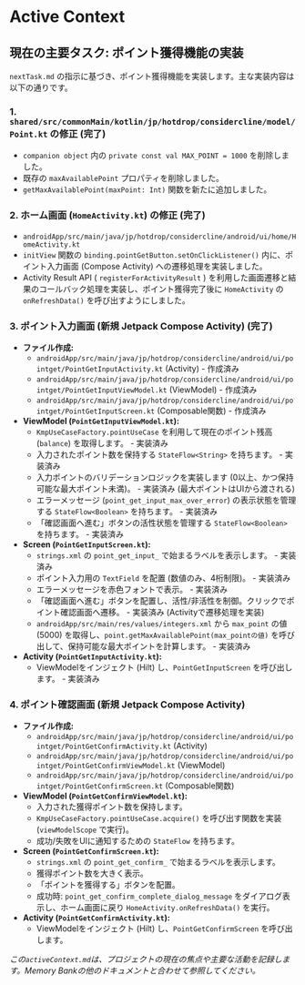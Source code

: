 # Active Context

## 現在の主要タスク: ポイント獲得機能の実装

`nextTask.md` の指示に基づき、ポイント獲得機能を実装します。主な実装内容は以下の通りです。

### 1. `shared/src/commonMain/kotlin/jp/hotdrop/considercline/model/Point.kt` の修正 (完了)
*   `companion object` 内の `private const val MAX_POINT = 1000` を削除しました。
*   既存の `maxAvailablePoint` プロパティを削除しました。
*   `getMaxAvailablePoint(maxPoint: Int)` 関数を新たに追加しました。

### 2. ホーム画面 (`HomeActivity.kt`) の修正 (完了)
*   `androidApp/src/main/java/jp/hotdrop/considercline/android/ui/home/HomeActivity.kt`
*   `initView` 関数の `binding.pointGetButton.setOnClickListener()` 内に、ポイント入力画面 (Compose Activity) への遷移処理を実装しました。
*   Activity Result API ( `registerForActivityResult` ) を利用した画面遷移と結果のコールバック処理を実装し、ポイント獲得完了後に `HomeActivity` の `onRefreshData()` を呼び出すようにしました。

### 3. ポイント入力画面 (新規 Jetpack Compose Activity) (完了)
*   **ファイル作成:**
    *   `androidApp/src/main/java/jp/hotdrop/considercline/android/ui/pointget/PointGetInputActivity.kt` (Activity) - 作成済み
    *   `androidApp/src/main/java/jp/hotdrop/considercline/android/ui/pointget/PointGetInputViewModel.kt` (ViewModel) - 作成済み
    *   `androidApp/src/main/java/jp/hotdrop/considercline/android/ui/pointget/PointGetInputScreen.kt` (Composable関数) - 作成済み
*   **ViewModel (`PointGetInputViewModel.kt`):**
    *   `KmpUseCaseFactory.pointUseCase` を利用して現在のポイント残高 (`balance`) を取得します。 - 実装済み
    *   入力されたポイント数を保持する `StateFlow<String>` を持ちます。 - 実装済み
    *   入力ポイントのバリデーションロジックを実装します (0以上、かつ保持可能な最大ポイント未満)。 - 実装済み (最大ポイントはUIから渡される)
    *   エラーメッセージ (`point_get_input_max_over_error`) の表示状態を管理する `StateFlow<Boolean>` を持ちます。 - 実装済み
    *   「確認画面へ進む」ボタンの活性状態を管理する `StateFlow<Boolean>` を持ちます。 - 実装済み
*   **Screen (`PointGetInputScreen.kt`):**
    *   `strings.xml` の `point_get_input_` で始まるラベルを表示します。 - 実装済み
    *   ポイント入力用の `TextField` を配置 (数値のみ、4桁制限)。 - 実装済み
    *   エラーメッセージを赤色フォントで表示。 - 実装済み
    *   「確認画面へ進む」ボタンを配置し、活性/非活性を制御。クリックでポイント確認画面へ遷移。 - 実装済み (Activityで遷移処理を実装)
    *   `androidApp/src/main/res/values/integers.xml` から `max_point` の値 (5000) を取得し、`point.getMaxAvailablePoint(max_pointの値)` を呼び出して、保持可能な最大ポイントを計算します。 - 実装済み
*   **Activity (`PointGetInputActivity.kt`):**
    *   ViewModelをインジェクト (Hilt) し、`PointGetInputScreen` を呼び出します。 - 実装済み

### 4. ポイント確認画面 (新規 Jetpack Compose Activity)
*   **ファイル作成:**
    *   `androidApp/src/main/java/jp/hotdrop/considercline/android/ui/pointget/PointGetConfirmActivity.kt` (Activity)
    *   `androidApp/src/main/java/jp/hotdrop/considercline/android/ui/pointget/PointGetConfirmViewModel.kt` (ViewModel)
    *   `androidApp/src/main/java/jp/hotdrop/considercline/android/ui/pointget/PointGetConfirmScreen.kt` (Composable関数)
*   **ViewModel (`PointGetConfirmViewModel.kt`):**
    *   入力された獲得ポイント数を保持します。
    *   `KmpUseCaseFactory.pointUseCase.acquire()` を呼び出す関数を実装 (`viewModelScope` で実行)。
    *   成功/失敗をUIに通知するための `StateFlow` を持ちます。
*   **Screen (`PointGetConfirmScreen.kt`):**
    *   `strings.xml` の `point_get_confirm_` で始まるラベルを表示します。
    *   獲得ポイント数を大きく表示。
    *   「ポイントを獲得する」ボタンを配置。
    *   成功時: `point_get_confirm_complete_dialog_message` をダイアログ表示し、ホーム画面に戻り `HomeActivity.onRefreshData()` を実行。
*   **Activity (`PointGetConfirmActivity.kt`):**
    *   ViewModelをインジェクト (Hilt) し、`PointGetConfirmScreen` を呼び出します。

*この`activeContext.md`は、プロジェクトの現在の焦点や主要な活動を記録します。Memory Bankの他のドキュメントと合わせて参照してください。*
